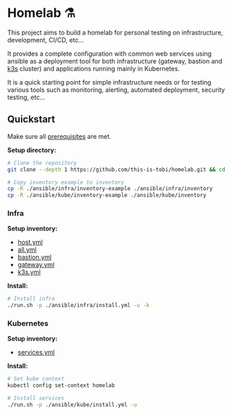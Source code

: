 # Homelab :alembic:

This project aims to build a homelab for personal testing on infrastructure, development, CI/CD, etc...

It provides a complete configuration with common web services using ansible as a deployment tool for both infrastructure  (gateway, bastion and [k3s](https://k3s.io) cluster) and applications running mainly in Kubernetes.

It is a quick starting point for simple infrastructure needs or for testing various tools such as monitoring, alerting, automated deployment, security testing, etc...

## Quickstart

Make sure all [prerequisites](./installation.md#prerequisites) are met.

__Setup directory:__
```sh
# Clone the repository
git clone --depth 1 https://github.com/this-is-tobi/homelab.git && cd ./homelab && rm -rf ./.git && git init

# Copy inventory example to inventory
cp -R ./ansible/infra/inventory-example ./ansible/infra/inventory
cp -R ./ansible/kube/inventory-example ./ansible/kube/inventory
```

### Infra

__Setup inventory:__
- [host.yml](../ansible/infra/inventory-example/hosts.yml)
- [all.yml](../ansible/infra/inventory-example/group_vars/all.yml)
- [bastion.yml](../ansible/infra/inventory-example/group_vars/bastion.yml)
- [gateway.yml](../ansible/infra/inventory-example/group_vars/gateway.yml)
- [k3s.yml](../ansible/infra/inventory-example/group_vars/k3s.yml)

__Install:__

```sh
# Install infra
./run.sh -p ./ansible/infra/install.yml -u -k
```

### Kubernetes

__Setup inventory:__
- [services.yml](../ansible/kube/inventory-example/group_vars/services.yml)

__Install:__

```sh
# Set kube context
kubectl config set-context homelab

# Install services
./run.sh -p ./ansible/kube/install.yml -u
```
